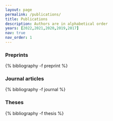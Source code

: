 ```yaml
---
layout: page
permalink: /publications/
title: Publications
description: Authors are in alphabetical order
years: [2022,2021,2020,2019,2017]
nav: true
nav_order: 1
---
```

<!-- _pages/publications.md -->

<div class="publications">

<h3 style="bottom-marging= 2rem; top-marging= 1rem;">Preprints</h3> 
{% bibliography -f preprint %}

<h3 style="bottom-marging= 2rem;">Journal articles</h3>
{% bibliography -f journal %}

<h3 style="bottom-marging= 2rem;">Theses</h3>
{% bibliography -f thesis %}

</div>


<!-- USE THIS TO DIVIDE ARTICLES BY YEAR. YOU HAVE TO ADD YEARS IN THE LIST ABOVE
<h3 style="bottom-marging= 2rem;">Journal articles</h3>
{%- for y in page.years %}
  <h2 class="year">{{y}}</h2>
  {% bibliography -f journal -q @*[year={{y}}]* %}
{% endfor %}
-->